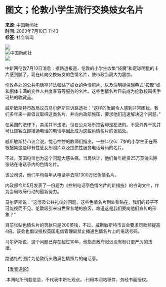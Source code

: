 # 图文；伦敦小学生流行交换妓女名片

**来源**: 中国新闻社  
**时间**: 2000年7月10日 11:43  
**标签**: 社会新闻

![](http://club.adam.sina.com.cn/time.gif)  
![中国新闻社](/images/logo2.gif)  
![](/2000-07-10/26/1-26-37062_c.jpg)

中新网伦敦7月10日消息：据路透报道，伦敦的小学生收集“袋魔”和足球明星的卡片感到腻了，现在转向交换妓女的色情名片，使市政当局大为震惊。

伦敦各处的公共电话亭非法张贴了妓女的色情照片、以及注明提供瑞典式“按摩”或和胴体丰满的变性人共度春宵等服务的名片。这些色情名片目前成为伦敦校园炙手可热的收藏品。

威斯敏斯特市政局议员马尔萨斯告诉路透社：“这样的发展令人感到非常困扰。我们多年来一直倡议取缔这类名片，并向内政部施压，要求他们迅速解决这个问题。”

在英国的法律下，卖淫并不违法，但在公众场所拉客却是犯法的。不受外界干扰并可让顾客立即播通电话的电话亭因此成为这些色情名片的张贴处。

威斯敏斯特市议会说，忧心忡忡的教师们指出，一些年仅6、7岁的小学生正在积极搜集这些印有性感女郎照片以及提供性服务电话号码的名片。

不过，英国电信也为这个问题大感头痛。当局估计，他们每年耗资25万英镑去除张贴在电话亭内的色情名片。

该公司说，他们平均每年从电话亭去除1300万张色情名片。

内政部今年5月发表了一份题为《控制电话亭色情名片的新措施》的咨询文件，作为当局取缔行动的最新努力。

马尔萨斯说：“这涉及公共礼仪的问题。这些色情名片到处张贴在，我们的孩子不可能视而不见。伦敦吸引来自世界各地的旅客，难道这是我们要向他们宣传的形象？”

目前张贴色情名片的罚款只是200英镑，不过，威斯敏斯特市议会要求罚款额提高4倍。该会也倡议授权英国电信管理局禁止播通色情名片上的电话号码。

马尔萨斯说，这个问题已存在超过10年，他指责政府迟迟没有制订更严厉的法律。

路透社的图片为伦敦街头贴满色情照片的电话亭。  

【[发表评论](http://www.chinanews.com.cn/cgi-bin/news/release/news_face1?图文；伦敦小学生流行交换妓女名片+http://www.chinanews.com.cn/2000-07-10/26/37062.html+37062+1)】  

.本网站所刊载信息，不代表中新社观点。.刊用本网站稿件，务经书面授权。
<!-- tcd_original_link https://www.chinanews.com.cn/2000-07-10/26/37062.html -->
